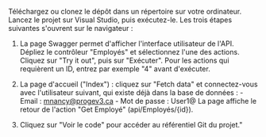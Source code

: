 Téléchargez ou clonez le dépôt dans un répertoire sur votre ordinateur. Lancez le projet sur Visual Studio, puis exécutez-le. Les trois étapes suivantes s'ouvrent sur le navigateur :

1. La page Swagger permet d'afficher l'interface utilisateur de l'API. Dépliez le contrôleur "Employés" et sélectionnez l'une des actions. Cliquez sur "Try it out", puis sur "Exécuter". Pour les actions qui requièrent un ID, entrez par exemple "4" avant d'exécuter.

2. La page d'accueil ("Index") : cliquez sur "Fetch data" et connectez-vous avec l'utilisateur suivant, qui existe déjà dans la base de données : - Email : mnancy@progev3.ca - Mot de passe : User1@
   La page affiche le retour de l'action "Get Employé" (api/Employés/{id}).

3. Cliquez sur "Voir le code" pour accéder au référentiel Git du projet."
